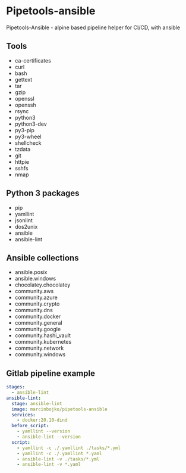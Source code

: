 # Pipetools-ansible

Pipetools-Ansible - alpine based pipeline helper for CI/CD, with ansible

## Tools

* ca-certificates
* curl
* bash
* gettext
* tar
* gzip
* openssl
* openssh
* rsync
* python3
* python3-dev
* py3-pip
* py3-wheel
* shellcheck
* tzdata
* git
* httpie
* sshfs
* nmap

## Python 3 packages

* pip
* yamllint
* jsonlint
* dos2unix
* ansible
* ansible-lint

## Ansible collections

* ansible.posix
* ansible.windows
* chocolatey.chocolatey
* community.aws
* community.azure
* community.crypto
* community.dns
* community.docker
* community.general
* community.google
* community.hashi_vault
* community.kubernetes
* community.network
* community.windows

## Gitlab pipeline example

```yaml
stages:
  - ansible-lint
ansible-lint:
  stage: ansible-lint
  image: marcinbojko/pipetools-ansible
  services:
    - docker:20.10-dind
  before_script:
    - yamllint --version
    - ansible-lint --version
  script:
    - yamllint -c ./.yamllint ./tasks/*.yml
    - yamllint -c ./.yamllint *.yaml
    - ansible-lint -v ./tasks/*.yml
    - ansible-lint -v *.yaml
```
